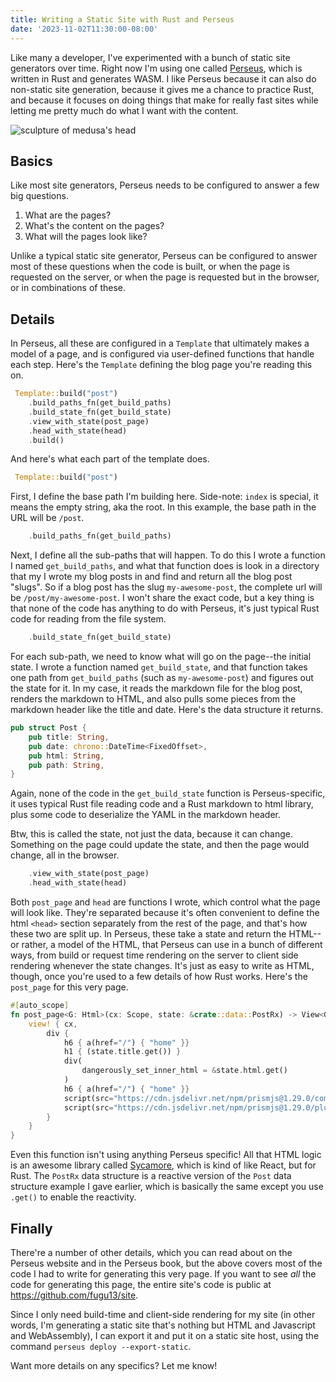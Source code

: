 ```yaml
---
title: Writing a Static Site with Rust and Perseus
date: '2023-11-02T11:30:00-08:00'
---
```


Like many a developer, I've experimented with a bunch of static site generators over time. Right now I'm using
one called [Perseus](https://framesurge.sh/perseus/en-US/), which is written in Rust and generates WASM. I like Perseus because it
can also do non-static site generation, because it gives me a chance to practice Rust, and because it focuses on
doing things that make for really fast sites while letting me pretty much do what I want with the content.

![sculpture of medusa's head](.perseus/static/medusa.jpg)

## Basics

Like most site generators, Perseus needs to be configured to answer a few big questions.

1. What are the pages?
2. What's the content on the pages?
3. What will the pages look like?

Unlike a typical static site generator, Perseus can be configured to answer most of these questions when the code
is built, or when the page is requested on the server, or when the page is requested but in the browser, or in
combinations of these.

## Details

In Perseus, all these are configured in a `Template` that ultimately makes a model of a page, and is configured
via user-defined functions that handle each step. Here's the `Template` defining the blog page you're reading
this on.

```rust
 Template::build("post")
    .build_paths_fn(get_build_paths)
    .build_state_fn(get_build_state)
    .view_with_state(post_page)
    .head_with_state(head)
    .build()
```

And here's what each part of the template does.

```rust
 Template::build("post")
```

First, I define the base path I'm building here. Side-note: `index` is special, it means the empty string, aka the root.
In this example, the base path in the URL will be `/post`.

```rust
    .build_paths_fn(get_build_paths)
```

Next, I define all the sub-paths that will happen. To do this I wrote a function I named `get_build_paths`,
and what that function does is look in a directory that my I wrote my blog posts in and find and return all the blog
post "slugs". So if a blog post has the slug `my-awesome-post`, the complete url will be `/post/my-awesome-post`.
I won't share the exact code, but a key thing is that none of the code has anything to do with Perseus, it's just
typical Rust code for reading from the file system.


```rust
    .build_state_fn(get_build_state)
```

For each sub-path, we need to know what will go on the page--the initial state. I wrote a function named `get_build_state`,
and that function takes one path from `get_build_paths` (such as `my-awesome-post`) and figures out the state for it.
In my case, it reads the markdown file for the blog post, renders the markdown to HTML, and also pulls some pieces
from the markdown header like the title and date. Here's the data structure it returns.

```rust
pub struct Post {
    pub title: String,
    pub date: chrono::DateTime<FixedOffset>,
    pub html: String,
    pub path: String,
}
```

Again, none of the code in the `get_build_state` function is Perseus-specific, it uses typical Rust file reading code and a Rust
markdown to html library, plus some code to deserialize the YAML in the markdown header.

Btw, this is called the state, not just the data, because it can change. Something on the page could update the state,
and then the page would change, all in the browser.


```rust
    .view_with_state(post_page)
    .head_with_state(head)
```

Both `post_page` and `head` are functions I wrote, which control what the page will look like. They're separated
because it's often convenient to define the html `<head>` section separately from the rest of the page, and that's
how these two are split up. In Perseus, these take a state and return the HTML--or rather, a model of the HTML,
that Perseus can use in a bunch of different ways, from build or request time rendering on the server to client
side rendering whenever the state changes. It's just as easy to write as HTML, though, once you're used to a few
details of how Rust works. Here's the `post_page` for this very page.

```rust
#[auto_scope]
fn post_page<G: Html>(cx: Scope, state: &crate::data::PostRx) -> View<G> {
    view! { cx,
        div {
            h6 { a(href="/") { "home" }}
            h1 { (state.title.get()) }
            div(
                dangerously_set_inner_html = &state.html.get()
            )
            h6 { a(href="/") { "home" }}
            script(src="https://cdn.jsdelivr.net/npm/prismjs@1.29.0/components/prism-core.min.js")
            script(src="https://cdn.jsdelivr.net/npm/prismjs@1.29.0/plugins/autoloader/prism-autoloader.min.js")
        }
    }
}
```

Even this function isn't using anything Perseus specific! All that HTML logic is an awesome library called
[Sycamore](https://sycamore-rs.netlify.app), which is kind of like React, but for Rust. The `PostRx` data
structure is a reactive version of the `Post` data structure example I gave earlier, which is basically
the same except you use `.get()` to enable the reactivity.

## Finally

There're a number of other details, which you can read about on the Perseus website and in the Perseus book,
but the above covers most of the code I had to write for generating this very page. If you want to see _all_
the code for generating this page, the entire site's code is public at https://github.com/fugu13/site.

Since I only need build-time and client-side rendering for my site (in other words, I'm generating a static site that's nothing but
HTML and Javascript and WebAssembly), I can export it and put it on a static site host, using the command
`perseus deploy --export-static`.

Want more details on any specifics? Let me know!